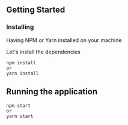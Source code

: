 ## Getting Started

### Installing

Having NPM or Yarn installed on your machine

Let's install the dependencies

```
npm install
or
yarn install
```

## Running the application

```
npm start
or
yarn start
```
